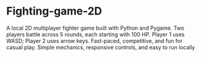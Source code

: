 # Fighting-game-2D
A local 2D multiplayer fighter game built with Python and Pygame. Two players battle across 5 rounds, each starting with 100 HP. Player 1 uses WASD; Player 2 uses arrow keys. Fast-paced, competitive, and fun for casual play. Simple mechanics, responsive controls, and easy to run locally
